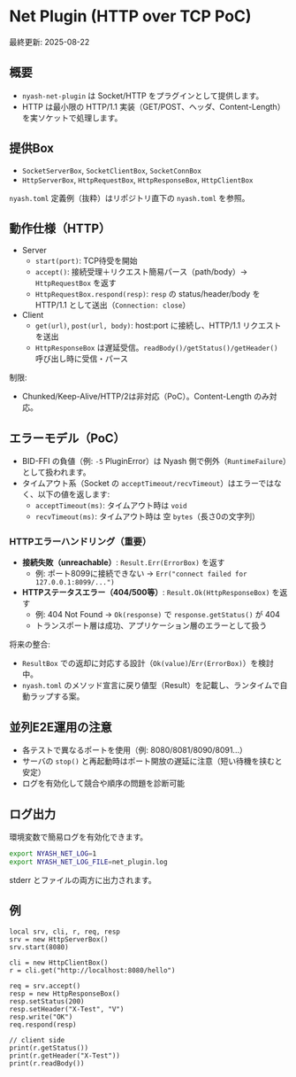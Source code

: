 # Net Plugin (HTTP over TCP PoC)

最終更新: 2025-08-22

## 概要
- `nyash-net-plugin` は Socket/HTTP をプラグインとして提供します。
- HTTP は最小限の HTTP/1.1 実装（GET/POST、ヘッダ、Content-Length）を実ソケットで処理します。

## 提供Box
- `SocketServerBox`, `SocketClientBox`, `SocketConnBox`
- `HttpServerBox`, `HttpRequestBox`, `HttpResponseBox`, `HttpClientBox`

`nyash.toml` 定義例（抜粋）はリポジトリ直下の `nyash.toml` を参照。

## 動作仕様（HTTP）
- Server
  - `start(port)`: TCP待受を開始
  - `accept()`: 接続受理＋リクエスト簡易パース（path/body）→ `HttpRequestBox` を返す
  - `HttpRequestBox.respond(resp)`: `resp` の status/header/body を HTTP/1.1 として送出（`Connection: close`）
- Client
  - `get(url)`, `post(url, body)`: host:port に接続し、HTTP/1.1 リクエストを送出
  - `HttpResponseBox` は遅延受信。`readBody()/getStatus()/getHeader()` 呼び出し時に受信・パース

制限:
- Chunked/Keep-Alive/HTTP/2は非対応（PoC）。Content-Length のみ対応。

## エラーモデル（PoC）
- BID-FFI の負値（例: `-5` PluginError）は Nyash 側で例外（`RuntimeFailure`）として扱われます。
- タイムアウト系（Socket の `acceptTimeout/recvTimeout`）はエラーではなく、以下の値を返します:
  - `acceptTimeout(ms)`: タイムアウト時は `void`
  - `recvTimeout(ms)`: タイムアウト時は 空 `bytes`（長さ0の文字列）

### HTTPエラーハンドリング（重要）
- **接続失敗（unreachable）**: `Result.Err(ErrorBox)` を返す
  - 例: ポート8099に接続できない → `Err("connect failed for 127.0.0.1:8099/...")`
- **HTTPステータスエラー（404/500等）**: `Result.Ok(HttpResponseBox)` を返す
  - 例: 404 Not Found → `Ok(response)` で `response.getStatus()` が 404
  - トランスポート層は成功、アプリケーション層のエラーとして扱う

将来の整合:
- `ResultBox` での返却に対応する設計（`Ok(value)`/`Err(ErrorBox)`）を検討中。
- `nyash.toml` のメソッド宣言に戻り値型（Result）を記載し、ランタイムで自動ラップする案。

## 並列E2E運用の注意
- 各テストで異なるポートを使用（例: 8080/8081/8090/8091...）
- サーバの `stop()` と再起動時はポート開放の遅延に注意（短い待機を挟むと安定）
- ログを有効化して競合や順序の問題を診断可能

## ログ出力
環境変数で簡易ログを有効化できます。

```bash
export NYASH_NET_LOG=1
export NYASH_NET_LOG_FILE=net_plugin.log
```

stderr とファイルの両方に出力されます。

## 例
```nyash
local srv, cli, r, req, resp
srv = new HttpServerBox()
srv.start(8080)

cli = new HttpClientBox()
r = cli.get("http://localhost:8080/hello")

req = srv.accept()
resp = new HttpResponseBox()
resp.setStatus(200)
resp.setHeader("X-Test", "V")
resp.write("OK")
req.respond(resp)

// client side
print(r.getStatus())
print(r.getHeader("X-Test"))
print(r.readBody())
```
